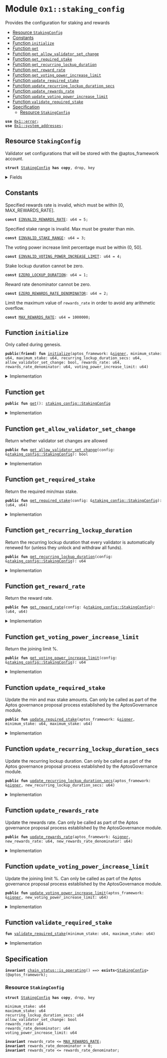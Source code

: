 
<a name="0x1_staking_config"></a>

# Module `0x1::staking_config`

Provides the configuration for staking and rewards


-  [Resource `StakingConfig`](#0x1_staking_config_StakingConfig)
-  [Constants](#@Constants_0)
-  [Function `initialize`](#0x1_staking_config_initialize)
-  [Function `get`](#0x1_staking_config_get)
-  [Function `get_allow_validator_set_change`](#0x1_staking_config_get_allow_validator_set_change)
-  [Function `get_required_stake`](#0x1_staking_config_get_required_stake)
-  [Function `get_recurring_lockup_duration`](#0x1_staking_config_get_recurring_lockup_duration)
-  [Function `get_reward_rate`](#0x1_staking_config_get_reward_rate)
-  [Function `get_voting_power_increase_limit`](#0x1_staking_config_get_voting_power_increase_limit)
-  [Function `update_required_stake`](#0x1_staking_config_update_required_stake)
-  [Function `update_recurring_lockup_duration_secs`](#0x1_staking_config_update_recurring_lockup_duration_secs)
-  [Function `update_rewards_rate`](#0x1_staking_config_update_rewards_rate)
-  [Function `update_voting_power_increase_limit`](#0x1_staking_config_update_voting_power_increase_limit)
-  [Function `validate_required_stake`](#0x1_staking_config_validate_required_stake)
-  [Specification](#@Specification_1)
    -  [Resource `StakingConfig`](#@Specification_1_StakingConfig)


<pre><code><b>use</b> <a href="../../aptos-stdlib/../move-stdlib/doc/error.md#0x1_error">0x1::error</a>;
<b>use</b> <a href="system_addresses.md#0x1_system_addresses">0x1::system_addresses</a>;
</code></pre>



<a name="0x1_staking_config_StakingConfig"></a>

## Resource `StakingConfig`

Validator set configurations that will be stored with the @aptos_framework account.


<pre><code><b>struct</b> <a href="staking_config.md#0x1_staking_config_StakingConfig">StakingConfig</a> <b>has</b> <b>copy</b>, drop, key
</code></pre>



<details>
<summary>Fields</summary>


<dl>
<dt>
<code>minimum_stake: u64</code>
</dt>
<dd>

</dd>
<dt>
<code>maximum_stake: u64</code>
</dt>
<dd>

</dd>
<dt>
<code>recurring_lockup_duration_secs: u64</code>
</dt>
<dd>

</dd>
<dt>
<code>allow_validator_set_change: bool</code>
</dt>
<dd>

</dd>
<dt>
<code>rewards_rate: u64</code>
</dt>
<dd>

</dd>
<dt>
<code>rewards_rate_denominator: u64</code>
</dt>
<dd>

</dd>
<dt>
<code>voting_power_increase_limit: u64</code>
</dt>
<dd>

</dd>
</dl>


</details>

<a name="@Constants_0"></a>

## Constants


<a name="0x1_staking_config_EINVALID_REWARDS_RATE"></a>

Specified rewards rate is invalid, which must be within [0, MAX_REWARDS_RATE].


<pre><code><b>const</b> <a href="staking_config.md#0x1_staking_config_EINVALID_REWARDS_RATE">EINVALID_REWARDS_RATE</a>: u64 = 5;
</code></pre>



<a name="0x1_staking_config_EINVALID_STAKE_RANGE"></a>

Specified stake range is invalid. Max must be greater than min.


<pre><code><b>const</b> <a href="staking_config.md#0x1_staking_config_EINVALID_STAKE_RANGE">EINVALID_STAKE_RANGE</a>: u64 = 3;
</code></pre>



<a name="0x1_staking_config_EINVALID_VOTING_POWER_INCREASE_LIMIT"></a>

The voting power increase limit percentage must be within (0, 50].


<pre><code><b>const</b> <a href="staking_config.md#0x1_staking_config_EINVALID_VOTING_POWER_INCREASE_LIMIT">EINVALID_VOTING_POWER_INCREASE_LIMIT</a>: u64 = 4;
</code></pre>



<a name="0x1_staking_config_EZERO_LOCKUP_DURATION"></a>

Stake lockup duration cannot be zero.


<pre><code><b>const</b> <a href="staking_config.md#0x1_staking_config_EZERO_LOCKUP_DURATION">EZERO_LOCKUP_DURATION</a>: u64 = 1;
</code></pre>



<a name="0x1_staking_config_EZERO_REWARDS_RATE_DENOMINATOR"></a>

Reward rate denominator cannot be zero.


<pre><code><b>const</b> <a href="staking_config.md#0x1_staking_config_EZERO_REWARDS_RATE_DENOMINATOR">EZERO_REWARDS_RATE_DENOMINATOR</a>: u64 = 2;
</code></pre>



<a name="0x1_staking_config_MAX_REWARDS_RATE"></a>

Limit the maximum value of <code>rewards_rate</code> in order to avoid any arithmetic overflow.


<pre><code><b>const</b> <a href="staking_config.md#0x1_staking_config_MAX_REWARDS_RATE">MAX_REWARDS_RATE</a>: u64 = 1000000;
</code></pre>



<a name="0x1_staking_config_initialize"></a>

## Function `initialize`

Only called during genesis.


<pre><code><b>public</b>(<b>friend</b>) <b>fun</b> <a href="staking_config.md#0x1_staking_config_initialize">initialize</a>(aptos_framework: &<a href="../../aptos-stdlib/../move-stdlib/doc/signer.md#0x1_signer">signer</a>, minimum_stake: u64, maximum_stake: u64, recurring_lockup_duration_secs: u64, allow_validator_set_change: bool, rewards_rate: u64, rewards_rate_denominator: u64, voting_power_increase_limit: u64)
</code></pre>



<details>
<summary>Implementation</summary>


<pre><code><b>public</b>(<b>friend</b>) <b>fun</b> <a href="staking_config.md#0x1_staking_config_initialize">initialize</a>(
    aptos_framework: &<a href="../../aptos-stdlib/../move-stdlib/doc/signer.md#0x1_signer">signer</a>,
    minimum_stake: u64,
    maximum_stake: u64,
    recurring_lockup_duration_secs: u64,
    allow_validator_set_change: bool,
    rewards_rate: u64,
    rewards_rate_denominator: u64,
    voting_power_increase_limit: u64,
) {
    <a href="system_addresses.md#0x1_system_addresses_assert_aptos_framework">system_addresses::assert_aptos_framework</a>(aptos_framework);

    // This can fail <a href="genesis.md#0x1_genesis">genesis</a> but is necessary so that <a href="../../aptos-stdlib/doc/any.md#0x1_any">any</a> misconfigurations can be corrected before <a href="genesis.md#0x1_genesis">genesis</a> succeeds
    <a href="staking_config.md#0x1_staking_config_validate_required_stake">validate_required_stake</a>(minimum_stake, maximum_stake);

    <b>assert</b>!(recurring_lockup_duration_secs &gt; 0, <a href="../../aptos-stdlib/../move-stdlib/doc/error.md#0x1_error_invalid_argument">error::invalid_argument</a>(<a href="staking_config.md#0x1_staking_config_EZERO_LOCKUP_DURATION">EZERO_LOCKUP_DURATION</a>));
    <b>assert</b>!(
        rewards_rate_denominator &gt; 0,
        <a href="../../aptos-stdlib/../move-stdlib/doc/error.md#0x1_error_invalid_argument">error::invalid_argument</a>(<a href="staking_config.md#0x1_staking_config_EZERO_REWARDS_RATE_DENOMINATOR">EZERO_REWARDS_RATE_DENOMINATOR</a>),
    );
    <b>assert</b>!(
        voting_power_increase_limit &gt; 0 && voting_power_increase_limit &lt;= 50,
        <a href="../../aptos-stdlib/../move-stdlib/doc/error.md#0x1_error_invalid_argument">error::invalid_argument</a>(<a href="staking_config.md#0x1_staking_config_EINVALID_VOTING_POWER_INCREASE_LIMIT">EINVALID_VOTING_POWER_INCREASE_LIMIT</a>),
    );

    // `rewards_rate` which is the numerator is limited <b>to</b> be `&lt;= <a href="staking_config.md#0x1_staking_config_MAX_REWARDS_RATE">MAX_REWARDS_RATE</a>` in order <b>to</b> avoid the arithmetic
    // overflow in the rewards calculation. `rewards_rate_denominator` can be adjusted <b>to</b> get the desired rewards
    // rate (i.e., rewards_rate / rewards_rate_denominator).
    <b>assert</b>!(rewards_rate &lt;= <a href="staking_config.md#0x1_staking_config_MAX_REWARDS_RATE">MAX_REWARDS_RATE</a>, <a href="../../aptos-stdlib/../move-stdlib/doc/error.md#0x1_error_invalid_argument">error::invalid_argument</a>(<a href="staking_config.md#0x1_staking_config_EINVALID_REWARDS_RATE">EINVALID_REWARDS_RATE</a>));

    // We <b>assert</b> that (rewards_rate / rewards_rate_denominator &lt;= 1).
    <b>assert</b>!(rewards_rate &lt;= rewards_rate_denominator, <a href="../../aptos-stdlib/../move-stdlib/doc/error.md#0x1_error_invalid_argument">error::invalid_argument</a>(<a href="staking_config.md#0x1_staking_config_EINVALID_REWARDS_RATE">EINVALID_REWARDS_RATE</a>));

    <b>move_to</b>(aptos_framework, <a href="staking_config.md#0x1_staking_config_StakingConfig">StakingConfig</a> {
        minimum_stake,
        maximum_stake,
        recurring_lockup_duration_secs,
        allow_validator_set_change,
        rewards_rate,
        rewards_rate_denominator,
        voting_power_increase_limit,
    });
}
</code></pre>



</details>

<a name="0x1_staking_config_get"></a>

## Function `get`



<pre><code><b>public</b> <b>fun</b> <a href="staking_config.md#0x1_staking_config_get">get</a>(): <a href="staking_config.md#0x1_staking_config_StakingConfig">staking_config::StakingConfig</a>
</code></pre>



<details>
<summary>Implementation</summary>


<pre><code><b>public</b> <b>fun</b> <a href="staking_config.md#0x1_staking_config_get">get</a>(): <a href="staking_config.md#0x1_staking_config_StakingConfig">StakingConfig</a> <b>acquires</b> <a href="staking_config.md#0x1_staking_config_StakingConfig">StakingConfig</a> {
    *<b>borrow_global</b>&lt;<a href="staking_config.md#0x1_staking_config_StakingConfig">StakingConfig</a>&gt;(@aptos_framework)
}
</code></pre>



</details>

<a name="0x1_staking_config_get_allow_validator_set_change"></a>

## Function `get_allow_validator_set_change`

Return whether validator set changes are allowed


<pre><code><b>public</b> <b>fun</b> <a href="staking_config.md#0x1_staking_config_get_allow_validator_set_change">get_allow_validator_set_change</a>(config: &<a href="staking_config.md#0x1_staking_config_StakingConfig">staking_config::StakingConfig</a>): bool
</code></pre>



<details>
<summary>Implementation</summary>


<pre><code><b>public</b> <b>fun</b> <a href="staking_config.md#0x1_staking_config_get_allow_validator_set_change">get_allow_validator_set_change</a>(config: &<a href="staking_config.md#0x1_staking_config_StakingConfig">StakingConfig</a>): bool {
    config.allow_validator_set_change
}
</code></pre>



</details>

<a name="0x1_staking_config_get_required_stake"></a>

## Function `get_required_stake`

Return the required min/max stake.


<pre><code><b>public</b> <b>fun</b> <a href="staking_config.md#0x1_staking_config_get_required_stake">get_required_stake</a>(config: &<a href="staking_config.md#0x1_staking_config_StakingConfig">staking_config::StakingConfig</a>): (u64, u64)
</code></pre>



<details>
<summary>Implementation</summary>


<pre><code><b>public</b> <b>fun</b> <a href="staking_config.md#0x1_staking_config_get_required_stake">get_required_stake</a>(config: &<a href="staking_config.md#0x1_staking_config_StakingConfig">StakingConfig</a>): (u64, u64) {
    (config.minimum_stake, config.maximum_stake)
}
</code></pre>



</details>

<a name="0x1_staking_config_get_recurring_lockup_duration"></a>

## Function `get_recurring_lockup_duration`

Return the recurring lockup duration that every validator is automatically renewed for (unless they unlock and
withdraw all funds).


<pre><code><b>public</b> <b>fun</b> <a href="staking_config.md#0x1_staking_config_get_recurring_lockup_duration">get_recurring_lockup_duration</a>(config: &<a href="staking_config.md#0x1_staking_config_StakingConfig">staking_config::StakingConfig</a>): u64
</code></pre>



<details>
<summary>Implementation</summary>


<pre><code><b>public</b> <b>fun</b> <a href="staking_config.md#0x1_staking_config_get_recurring_lockup_duration">get_recurring_lockup_duration</a>(config: &<a href="staking_config.md#0x1_staking_config_StakingConfig">StakingConfig</a>): u64 {
    config.recurring_lockup_duration_secs
}
</code></pre>



</details>

<a name="0x1_staking_config_get_reward_rate"></a>

## Function `get_reward_rate`

Return the reward rate.


<pre><code><b>public</b> <b>fun</b> <a href="staking_config.md#0x1_staking_config_get_reward_rate">get_reward_rate</a>(config: &<a href="staking_config.md#0x1_staking_config_StakingConfig">staking_config::StakingConfig</a>): (u64, u64)
</code></pre>



<details>
<summary>Implementation</summary>


<pre><code><b>public</b> <b>fun</b> <a href="staking_config.md#0x1_staking_config_get_reward_rate">get_reward_rate</a>(config: &<a href="staking_config.md#0x1_staking_config_StakingConfig">StakingConfig</a>): (u64, u64) {
    (config.rewards_rate, config.rewards_rate_denominator)
}
</code></pre>



</details>

<a name="0x1_staking_config_get_voting_power_increase_limit"></a>

## Function `get_voting_power_increase_limit`

Return the joining limit %.


<pre><code><b>public</b> <b>fun</b> <a href="staking_config.md#0x1_staking_config_get_voting_power_increase_limit">get_voting_power_increase_limit</a>(config: &<a href="staking_config.md#0x1_staking_config_StakingConfig">staking_config::StakingConfig</a>): u64
</code></pre>



<details>
<summary>Implementation</summary>


<pre><code><b>public</b> <b>fun</b> <a href="staking_config.md#0x1_staking_config_get_voting_power_increase_limit">get_voting_power_increase_limit</a>(config: &<a href="staking_config.md#0x1_staking_config_StakingConfig">StakingConfig</a>): u64 {
    config.voting_power_increase_limit
}
</code></pre>



</details>

<a name="0x1_staking_config_update_required_stake"></a>

## Function `update_required_stake`

Update the min and max stake amounts.
Can only be called as part of the Aptos governance proposal process established by the AptosGovernance module.


<pre><code><b>public</b> <b>fun</b> <a href="staking_config.md#0x1_staking_config_update_required_stake">update_required_stake</a>(aptos_framework: &<a href="../../aptos-stdlib/../move-stdlib/doc/signer.md#0x1_signer">signer</a>, minimum_stake: u64, maximum_stake: u64)
</code></pre>



<details>
<summary>Implementation</summary>


<pre><code><b>public</b> <b>fun</b> <a href="staking_config.md#0x1_staking_config_update_required_stake">update_required_stake</a>(
    aptos_framework: &<a href="../../aptos-stdlib/../move-stdlib/doc/signer.md#0x1_signer">signer</a>,
    minimum_stake: u64,
    maximum_stake: u64,
) <b>acquires</b> <a href="staking_config.md#0x1_staking_config_StakingConfig">StakingConfig</a> {
    <a href="system_addresses.md#0x1_system_addresses_assert_aptos_framework">system_addresses::assert_aptos_framework</a>(aptos_framework);
    <a href="staking_config.md#0x1_staking_config_validate_required_stake">validate_required_stake</a>(minimum_stake, maximum_stake);

    <b>let</b> <a href="staking_config.md#0x1_staking_config">staking_config</a> = <b>borrow_global_mut</b>&lt;<a href="staking_config.md#0x1_staking_config_StakingConfig">StakingConfig</a>&gt;(@aptos_framework);
    <a href="staking_config.md#0x1_staking_config">staking_config</a>.minimum_stake = minimum_stake;
    <a href="staking_config.md#0x1_staking_config">staking_config</a>.maximum_stake = maximum_stake;
}
</code></pre>



</details>

<a name="0x1_staking_config_update_recurring_lockup_duration_secs"></a>

## Function `update_recurring_lockup_duration_secs`

Update the recurring lockup duration.
Can only be called as part of the Aptos governance proposal process established by the AptosGovernance module.


<pre><code><b>public</b> <b>fun</b> <a href="staking_config.md#0x1_staking_config_update_recurring_lockup_duration_secs">update_recurring_lockup_duration_secs</a>(aptos_framework: &<a href="../../aptos-stdlib/../move-stdlib/doc/signer.md#0x1_signer">signer</a>, new_recurring_lockup_duration_secs: u64)
</code></pre>



<details>
<summary>Implementation</summary>


<pre><code><b>public</b> <b>fun</b> <a href="staking_config.md#0x1_staking_config_update_recurring_lockup_duration_secs">update_recurring_lockup_duration_secs</a>(
    aptos_framework: &<a href="../../aptos-stdlib/../move-stdlib/doc/signer.md#0x1_signer">signer</a>,
    new_recurring_lockup_duration_secs: u64,
) <b>acquires</b> <a href="staking_config.md#0x1_staking_config_StakingConfig">StakingConfig</a> {
    <b>assert</b>!(new_recurring_lockup_duration_secs &gt; 0, <a href="../../aptos-stdlib/../move-stdlib/doc/error.md#0x1_error_invalid_argument">error::invalid_argument</a>(<a href="staking_config.md#0x1_staking_config_EZERO_LOCKUP_DURATION">EZERO_LOCKUP_DURATION</a>));
    <a href="system_addresses.md#0x1_system_addresses_assert_aptos_framework">system_addresses::assert_aptos_framework</a>(aptos_framework);

    <b>let</b> <a href="staking_config.md#0x1_staking_config">staking_config</a> = <b>borrow_global_mut</b>&lt;<a href="staking_config.md#0x1_staking_config_StakingConfig">StakingConfig</a>&gt;(@aptos_framework);
    <a href="staking_config.md#0x1_staking_config">staking_config</a>.recurring_lockup_duration_secs = new_recurring_lockup_duration_secs;
}
</code></pre>



</details>

<a name="0x1_staking_config_update_rewards_rate"></a>

## Function `update_rewards_rate`

Update the rewards rate.
Can only be called as part of the Aptos governance proposal process established by the AptosGovernance module.


<pre><code><b>public</b> <b>fun</b> <a href="staking_config.md#0x1_staking_config_update_rewards_rate">update_rewards_rate</a>(aptos_framework: &<a href="../../aptos-stdlib/../move-stdlib/doc/signer.md#0x1_signer">signer</a>, new_rewards_rate: u64, new_rewards_rate_denominator: u64)
</code></pre>



<details>
<summary>Implementation</summary>


<pre><code><b>public</b> <b>fun</b> <a href="staking_config.md#0x1_staking_config_update_rewards_rate">update_rewards_rate</a>(
    aptos_framework: &<a href="../../aptos-stdlib/../move-stdlib/doc/signer.md#0x1_signer">signer</a>,
    new_rewards_rate: u64,
    new_rewards_rate_denominator: u64,
) <b>acquires</b> <a href="staking_config.md#0x1_staking_config_StakingConfig">StakingConfig</a> {
    <a href="system_addresses.md#0x1_system_addresses_assert_aptos_framework">system_addresses::assert_aptos_framework</a>(aptos_framework);
    <b>assert</b>!(
        new_rewards_rate_denominator &gt; 0,
        <a href="../../aptos-stdlib/../move-stdlib/doc/error.md#0x1_error_invalid_argument">error::invalid_argument</a>(<a href="staking_config.md#0x1_staking_config_EZERO_REWARDS_RATE_DENOMINATOR">EZERO_REWARDS_RATE_DENOMINATOR</a>),
    );
    // `rewards_rate` which is the numerator is limited <b>to</b> be `&lt;= <a href="staking_config.md#0x1_staking_config_MAX_REWARDS_RATE">MAX_REWARDS_RATE</a>` in order <b>to</b> avoid the arithmetic
    // overflow in the rewards calculation. `rewards_rate_denominator` can be adjusted <b>to</b> get the desired rewards
    // rate (i.e., rewards_rate / rewards_rate_denominator).
    <b>assert</b>!(new_rewards_rate &lt;= <a href="staking_config.md#0x1_staking_config_MAX_REWARDS_RATE">MAX_REWARDS_RATE</a>, <a href="../../aptos-stdlib/../move-stdlib/doc/error.md#0x1_error_invalid_argument">error::invalid_argument</a>(<a href="staking_config.md#0x1_staking_config_EINVALID_REWARDS_RATE">EINVALID_REWARDS_RATE</a>));

    // We <b>assert</b> that (rewards_rate / rewards_rate_denominator &lt;= 1).
    <b>assert</b>!(new_rewards_rate &lt;= new_rewards_rate_denominator, <a href="../../aptos-stdlib/../move-stdlib/doc/error.md#0x1_error_invalid_argument">error::invalid_argument</a>(<a href="staking_config.md#0x1_staking_config_EINVALID_REWARDS_RATE">EINVALID_REWARDS_RATE</a>));

    <b>let</b> <a href="staking_config.md#0x1_staking_config">staking_config</a> = <b>borrow_global_mut</b>&lt;<a href="staking_config.md#0x1_staking_config_StakingConfig">StakingConfig</a>&gt;(@aptos_framework);
    <a href="staking_config.md#0x1_staking_config">staking_config</a>.rewards_rate = new_rewards_rate;
    <a href="staking_config.md#0x1_staking_config">staking_config</a>.rewards_rate_denominator = new_rewards_rate_denominator;
}
</code></pre>



</details>

<a name="0x1_staking_config_update_voting_power_increase_limit"></a>

## Function `update_voting_power_increase_limit`

Update the joining limit %.
Can only be called as part of the Aptos governance proposal process established by the AptosGovernance module.


<pre><code><b>public</b> <b>fun</b> <a href="staking_config.md#0x1_staking_config_update_voting_power_increase_limit">update_voting_power_increase_limit</a>(aptos_framework: &<a href="../../aptos-stdlib/../move-stdlib/doc/signer.md#0x1_signer">signer</a>, new_voting_power_increase_limit: u64)
</code></pre>



<details>
<summary>Implementation</summary>


<pre><code><b>public</b> <b>fun</b> <a href="staking_config.md#0x1_staking_config_update_voting_power_increase_limit">update_voting_power_increase_limit</a>(
    aptos_framework: &<a href="../../aptos-stdlib/../move-stdlib/doc/signer.md#0x1_signer">signer</a>,
    new_voting_power_increase_limit: u64,
) <b>acquires</b> <a href="staking_config.md#0x1_staking_config_StakingConfig">StakingConfig</a> {
    <a href="system_addresses.md#0x1_system_addresses_assert_aptos_framework">system_addresses::assert_aptos_framework</a>(aptos_framework);
    <b>assert</b>!(
        new_voting_power_increase_limit &gt; 0 && new_voting_power_increase_limit &lt;= 50,
        <a href="../../aptos-stdlib/../move-stdlib/doc/error.md#0x1_error_invalid_argument">error::invalid_argument</a>(<a href="staking_config.md#0x1_staking_config_EINVALID_VOTING_POWER_INCREASE_LIMIT">EINVALID_VOTING_POWER_INCREASE_LIMIT</a>),
    );

    <b>let</b> <a href="staking_config.md#0x1_staking_config">staking_config</a> = <b>borrow_global_mut</b>&lt;<a href="staking_config.md#0x1_staking_config_StakingConfig">StakingConfig</a>&gt;(@aptos_framework);
    <a href="staking_config.md#0x1_staking_config">staking_config</a>.voting_power_increase_limit = new_voting_power_increase_limit;
}
</code></pre>



</details>

<a name="0x1_staking_config_validate_required_stake"></a>

## Function `validate_required_stake`



<pre><code><b>fun</b> <a href="staking_config.md#0x1_staking_config_validate_required_stake">validate_required_stake</a>(minimum_stake: u64, maximum_stake: u64)
</code></pre>



<details>
<summary>Implementation</summary>


<pre><code><b>fun</b> <a href="staking_config.md#0x1_staking_config_validate_required_stake">validate_required_stake</a>(minimum_stake: u64, maximum_stake: u64) {
    <b>assert</b>!(minimum_stake &lt;= maximum_stake && maximum_stake &gt; 0, <a href="../../aptos-stdlib/../move-stdlib/doc/error.md#0x1_error_invalid_argument">error::invalid_argument</a>(<a href="staking_config.md#0x1_staking_config_EINVALID_STAKE_RANGE">EINVALID_STAKE_RANGE</a>));
}
</code></pre>



</details>

<a name="@Specification_1"></a>

## Specification



<pre><code><b>invariant</b> <a href="chain_status.md#0x1_chain_status_is_operating">chain_status::is_operating</a>() ==&gt; <b>exists</b>&lt;<a href="staking_config.md#0x1_staking_config_StakingConfig">StakingConfig</a>&gt;(@aptos_framework);
</code></pre>



<a name="@Specification_1_StakingConfig"></a>

### Resource `StakingConfig`


<pre><code><b>struct</b> <a href="staking_config.md#0x1_staking_config_StakingConfig">StakingConfig</a> <b>has</b> <b>copy</b>, drop, key
</code></pre>



<dl>
<dt>
<code>minimum_stake: u64</code>
</dt>
<dd>

</dd>
<dt>
<code>maximum_stake: u64</code>
</dt>
<dd>

</dd>
<dt>
<code>recurring_lockup_duration_secs: u64</code>
</dt>
<dd>

</dd>
<dt>
<code>allow_validator_set_change: bool</code>
</dt>
<dd>

</dd>
<dt>
<code>rewards_rate: u64</code>
</dt>
<dd>

</dd>
<dt>
<code>rewards_rate_denominator: u64</code>
</dt>
<dd>

</dd>
<dt>
<code>voting_power_increase_limit: u64</code>
</dt>
<dd>

</dd>
</dl>



<pre><code><b>invariant</b> rewards_rate &lt;= <a href="staking_config.md#0x1_staking_config_MAX_REWARDS_RATE">MAX_REWARDS_RATE</a>;
<b>invariant</b> rewards_rate_denominator &gt; 0;
<b>invariant</b> rewards_rate &lt;= rewards_rate_denominator;
</code></pre>


[move-book]: https://move-language.github.io/move/introduction.html
